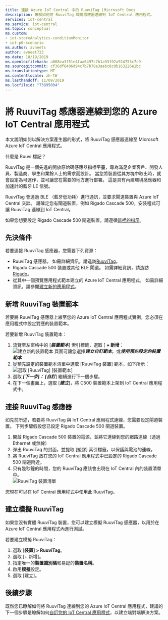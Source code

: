 ```yaml
---
title: 連接 Azure IoT Central 中的 RuuviTag |Microsoft Docs
description: 瞭解如何將 RuuviTag 環境感應器連線到 IoT Central 應用程式。
services: iot-central
ms.service: iot-central
ms.topic: conceptual
ms.custom:
- iot-storeAnalytics-conditionMonitor
- iot-p0-scenario
ms.author: avneets
author: avneet723
ms.date: 10/19/2019
ms.openlocfilehash: a068ea3f51e4faa6497c7b1a93192a924753c7c9
ms.sourcegitcommit: cf36df8406d94c7b7b78a3aabc8c0b163226e1bc
ms.translationtype: MT
ms.contentlocale: zh-TW
ms.lasthandoff: 11/09/2019
ms.locfileid: "73895094"
---
```

# <a name="connect-a-ruuvitag-sensor-to-your-azure-iot-central-application"></a>將 RuuviTag 感應器連線到您的 Azure IoT Central 應用程式

本文說明如何以解決方案產生器的形式，將 RuuviTag 感應器連線至 Microsoft Azure IoT Central 應用程式。

什麼是 Ruuvi 標記？

RuuviTag 是一個先進的開放原始碼感應器指標平臺，專為滿足企業客戶、開發人員、製造商、學生和業餘人士的需求而設計。 當您將裝置從其方塊中取出時，就會設定為可運作，並可讓您在需要的地方進行部署。 這是具有內建環境感應器和加速計的藍牙 LE 信號。

RuuviTag 會透過 BLE （藍牙低功耗）進行通訊，並要求閘道裝置與 Azure IoT Central 交談。 請確定您有閘道裝置，例如 Rigado Cascade 500，安裝程式可讓 RuuviTag 連線到 IoT Central。

如果您想要設定 Rigado Cascade 500 閘道裝置，請遵循[這裡的指示](./howto-connect-rigado-cascade-500.md)。

## <a name="prerequisites"></a>先決條件

若要連接 RuuviTag 感應器，您需要下列資源：

* RuuviTag 感應器。 如需詳細資訊，請造訪[RuuviTag](https://ruuvi.com/)。
* Rigado Cascade 500 裝置或其他 BLE 閘道。 如需詳細資訊，請造訪[Rigado](https://www.rigado.com/)。
* 從其中一個預覽應用程式範本建立的 Azure IoT Central 應用程式。 如需詳細資訊，請參閱[建立新的應用程式](./quick-deploy-iot-central.md)。

## <a name="add-a-ruuvitag-device-template"></a>新增 RuuviTag 裝置範本

若要將 RuuviTag 感應器上線至您的 Azure IoT Central 應用程式實例，您必須在應用程式中設定對應的裝置範本。

若要新增 RuuviTag 裝置範本：

1. 流覽至左窗格中的 [***裝置範本***] 索引標籤，選取 [ **+ 新增**： ![建立新的裝置範本](./media/howto-connect-ruuvi/devicetemplate-new.png) 頁面可讓您選擇***建立自訂範本***，或***使用預先設定的裝置範本***
1. 從預先設定的裝置範本清單中選取 [RuuviTag 裝置] 範本，如下所示： ![選取 [RuuviTag] [裝置範本]](./media/howto-connect-ruuvi/devicetemplate-preconfigured.png)
1. 選取 ***[下一步]： [自訂***] 繼續進行下一個步驟。
1. 在下一個畫面上，選取 [***建立***]，將 C500 裝置範本上架到 IoT Central 應用程式中。

## <a name="connect-a-ruuvitag-sensor"></a>連接 RuuviTag 感應器

如先前所述，若要將 RuuviTag 與 IoT Central 應用程式連線，您需要設定閘道裝置。 下列步驟假設您已設定 Rigado Cascade 500 閘道裝置。  

1. 開啟 Rigado Cascade 500 裝置的電源，並將它連線到您的網路連線（透過 Ethernet 或無線）
1. 彈出 RuuviTag 的封面，並提取 [塑膠] 索引標籤，以保護與電池的連線。
1. 將 RuuviTag 放在您的 IoT Central 應用程式中已設定的 Rigado Cascade 500 閘道附近。
1. 只有幾秒鐘的時間，您的 RuuviTag 應該會出現在 IoT Central 內的裝置清單中。  
    ![RuuviTag 裝置清單](./media/howto-connect-ruuvi/ruuvi-devicelist.png)

您現在可以在 IoT Central 應用程式中使用此 RuuviTag。  

## <a name="create-a-simulated-ruuvitag"></a>建立模擬 RuuviTag

如果您沒有實體 RuuviTag 裝置，您可以建立模擬 RuuviTag 感應器，以用於在 Azure IoT Central 應用程式內進行測試。

若要建立模擬 RuuviTag：

1. 選取 [**裝置] > RuuviTag**。
1. 選取 [+ 新增]。
1. 指定唯一的**裝置識別碼**和易記的**裝置名稱**。  
1. 啟用**模擬**設定。
1. 選取 [建立]。  

## <a name="next-steps"></a>後續步驟

既然您已瞭解如何將 RuuviTag 連線到您的 Azure IoT Central 應用程式，建議的下一個步驟是瞭解如何[自訂您的 IoT Central 應用程式](../retail/tutorial-in-store-analytics-customize-dashboard-pnp.md)，以建立端對端解決方案。
